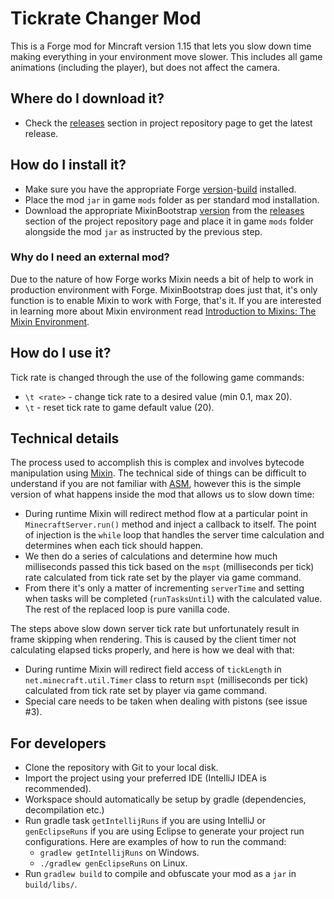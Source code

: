 # Tickrate Changer Mod

This is a Forge mod for Mincraft version 1.15 that lets you slow down time making everything in your environment move slower. This includes all game animations (including the player), but does not affect the camera.

## Where do I download it?

- Check the [releases](https://github.com/yooksi/trcm/releases) section in project repository page to get the latest release.

## How do I install it?

- Make sure you have the appropriate Forge [version](https://github.com/yooksi/trcm/blob/master/gradle.properties#L9)-[build](https://github.com/yooksi/trcm/blob/master/gradle.properties#L10) installed.
- Place the mod `jar` in game `mods` folder as per standard mod installation.
- Download the appropriate MixinBootstrap [version](https://github.com/yooksi/trcm/blob/master/gradle.properties#L13) from the [releases](https://github.com/LXGaming/MixinBootstrap/releases) section of the project repository page and place it in game `mods` folder alongside the mod `jar` as instructed by the previous step.

### Why do I need an external mod?

Due to the nature of how Forge works Mixin needs a bit of help to work in production environment with Forge. MixinBootstrap does just that, it's only function is to enable Mixin to work with Forge, that's it. If you are interested in learning more about Mixin environment read [Introduction to Mixins: The Mixin Environment](https://github.com/SpongePowered/Mixin/wiki/Introduction-to-Mixins---The-Mixin-Environment).

## How do I use it?

Tick rate is changed through the use of the following game commands:

- `\t <rate>` - change tick rate to a desired value (min 0.1, max 20).
- `\t` - reset tick rate to game default value (20).

## Technical details

The process used to accomplish this is complex and involves bytecode manipulation using [Mixin](https://github.com/SpongePowered/Mixin). The technical side of things can be difficult to understand if you are not familiar with [ASM](https://asm.ow2.io/), however this is the simple version of what happens inside the mod that allows us to slow down time:

- During runtime Mixin will redirect method flow at a particular point in `MinecraftServer.run()` method and inject a callback to itself. The point of injection is the `while` loop that handles the server time calculation and determines when each tick should happen.
- We then do a series of calculations and determine how much milliseconds passed this tick based on the `mspt` (milliseconds per tick) rate calculated from tick rate set by the player via game command.
- From there it's only a matter of incrementing `serverTime` and setting when tasks will be completed (`runTasksUntil`) with the calculated value. The rest of the replaced loop is pure vanilla code.

The steps above slow down server tick rate but unfortunately result in frame skipping when rendering. This is caused by the client timer not calculating elapsed ticks properly, and here is how we deal with that: 

- During runtime Mixin will redirect field access of `tickLength` in `net.minecraft.util.Timer` class to return `mspt` (milliseconds per tick) calculated from tick rate set by player via game command.
- Special care needs to be taken when dealing with pistons (see issue #3).

## For developers

- Clone the repository with Git to your local disk.
- Import the project using your preferred IDE (IntelliJ IDEA is recommended).
- Workspace should automatically be setup by gradle (dependencies, decompilation etc.)
- Run gradle task `getIntellijRuns` if you are using IntelliJ or `genEclipseRuns` if you are using Eclipse to generate your project run configurations. Here are examples of how to run the command:
  - `gradlew getIntellijRuns` on Windows.
  - `./gradlew genEclipseRuns` on Linux.
- Run `gradlew build` to compile and obfuscate your mod as a `jar` in `build/libs/`.


